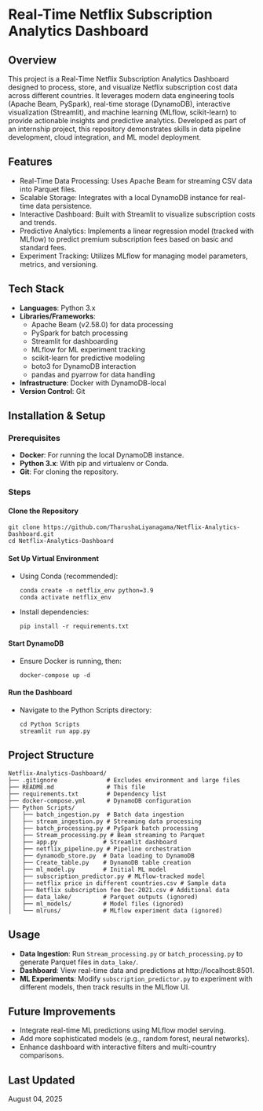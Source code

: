 # Real-Time Netflix Subscription Analytics Dashboard

## Overview
This project is a Real-Time Netflix Subscription Analytics Dashboard designed to process, store, and visualize Netflix subscription cost data across different countries. It leverages modern data engineering tools (Apache Beam, PySpark), real-time storage (DynamoDB), interactive visualization (Streamlit), and machine learning (MLflow, scikit-learn) to provide actionable insights and predictive analytics. Developed as part of an internship project, this repository demonstrates skills in data pipeline development, cloud integration, and ML model deployment.

## Features
- Real-Time Data Processing: Uses Apache Beam for streaming CSV data into Parquet files.
- Scalable Storage: Integrates with a local DynamoDB instance for real-time data persistence.
- Interactive Dashboard: Built with Streamlit to visualize subscription costs and trends.
- Predictive Analytics: Implements a linear regression model (tracked with MLflow) to predict premium subscription fees based on basic and standard fees.
- Experiment Tracking: Utilizes MLflow for managing model parameters, metrics, and versioning.

## Tech Stack
- **Languages**: Python 3.x
- **Libraries/Frameworks**:
  - Apache Beam (v2.58.0) for data processing
  - PySpark for batch processing
  - Streamlit for dashboarding
  - MLflow for ML experiment tracking
  - scikit-learn for predictive modeling
  - boto3 for DynamoDB interaction
  - pandas and pyarrow for data handling
- **Infrastructure**: Docker with DynamoDB-local
- **Version Control**: Git

## Installation & Setup
### Prerequisites
- **Docker**: For running the local DynamoDB instance.
- **Python 3.x**: With pip and virtualenv or Conda.
- **Git**: For cloning the repository.

### Steps
#### Clone the Repository
```
git clone https://github.com/TharushaLiyanagama/Netflix-Analytics-Dashboard.git
cd Netflix-Analytics-Dashboard
```

#### Set Up Virtual Environment
- Using Conda (recommended):
  ```
  conda create -n netflix_env python=3.9
  conda activate netflix_env
  ```
- Install dependencies:
  ```
  pip install -r requirements.txt
  ```

#### Start DynamoDB
- Ensure Docker is running, then:
  ```
  docker-compose up -d
  ```

#### Run the Dashboard
- Navigate to the Python Scripts directory:
  ```
  cd Python Scripts
  streamlit run app.py
  ```

## Project Structure
```
Netflix-Analytics-Dashboard/
├── .gitignore              # Excludes environment and large files
├── README.md               # This file
├── requirements.txt        # Dependency list
├── docker-compose.yml      # DynamoDB configuration
├── Python Scripts/
│   ├── batch_ingestion.py  # Batch data ingestion
│   ├── stream_ingestion.py # Streaming data processing
│   ├── batch_processing.py # PySpark batch processing
│   ├── Stream_processing.py # Beam streaming to Parquet
│   ├── app.py             # Streamlit dashboard
│   ├── netflix_pipeline.py # Pipeline orchestration
│   ├── dynamodb_store.py  # Data loading to DynamoDB
│   ├── Create_table.py    # DynamoDB table creation
│   ├── ml_model.py        # Initial ML model
│   ├── subscription_predictor.py # MLflow-tracked model
│   ├── netflix price in different countries.csv # Sample data
│   ├── Netflix subscription fee Dec-2021.csv # Additional data
│   ├── data_lake/         # Parquet outputs (ignored)
│   ├── ml_models/         # Model files (ignored)
│   └── mlruns/            # MLflow experiment data (ignored)
```

## Usage
- **Data Ingestion**: Run `Stream_processing.py` or `batch_processing.py` to generate Parquet files in `data_lake/`.
- **Dashboard**: View real-time data and predictions at http://localhost:8501.
- **ML Experiments**: Modify `subscription_predictor.py` to experiment with different models, then track results in the MLflow UI.

## Future Improvements
- Integrate real-time ML predictions using MLflow model serving.
- Add more sophisticated models (e.g., random forest, neural networks).
- Enhance dashboard with interactive filters and multi-country comparisons.

## Last Updated
August 04, 2025